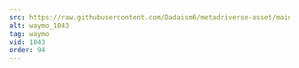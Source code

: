 ```yaml
---
src: https://raw.githubusercontent.com/Dadaism6/metadriverse-asset/main/script-waymo-output-newcompressed/waymo_1043.mp4
alt: waymo_1043
tag: waymo
vid: 1043
order: 94
---
```

